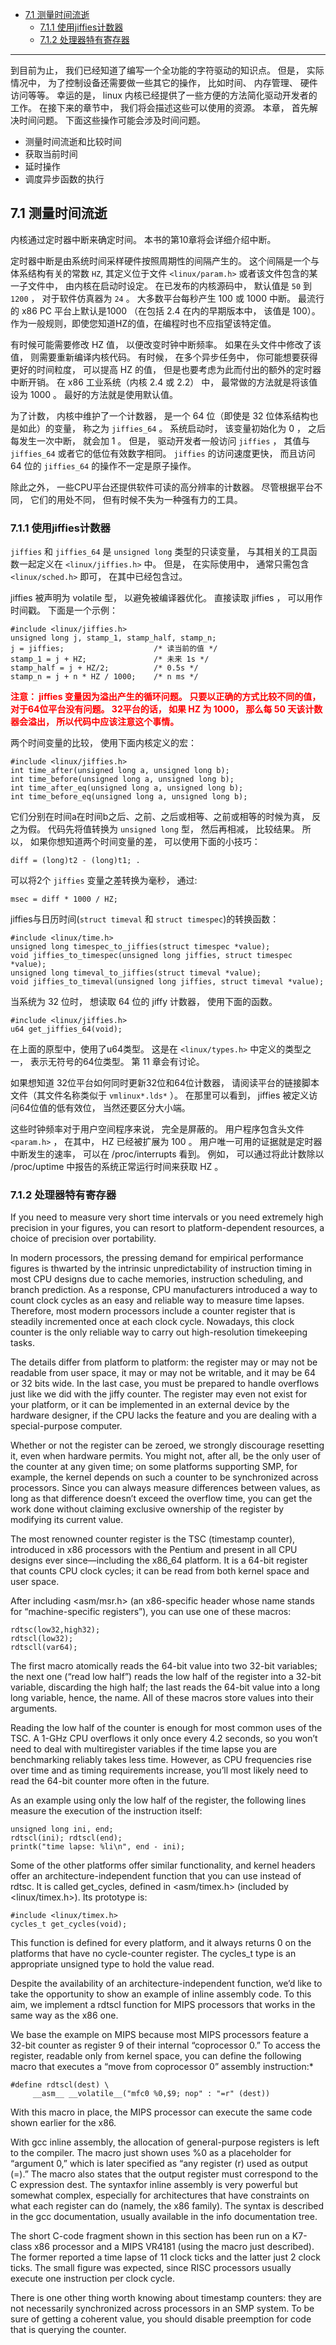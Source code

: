 * [7.1 测量时间流逝](#7.1)
    * [7.1.1 使用jiffies计数器](#7.1.1)
    * [7.1.2 处理器特有寄存器](#7.1.2)

***

到目前为止， 我们已经知道了编写一个全功能的字符驱动的知识点。 但是， 实际情况中， 为了控制设备还需要做一些其它的操作， 比如时间、 内存管理、 硬件访问等等。 幸运的是， linux 内核已经提供了一些方便的方法简化驱动开发者的工作。 在接下来的章节中， 我们将会描述这些可以使用的资源。 本章， 首先解决时间问题。 下面这些操作可能会涉及时间问题。

* 测量时间流逝和比较时间
* 获取当前时间
* 延时操作
* 调度异步函数的执行

<h2 id="7.1">7.1 测量时间流逝</h2>

内核通过定时器中断来确定时间。 本书的第10章将会详细介绍中断。

定时器中断是由系统时间采样硬件按照周期性的间隔产生的。 这个间隔是一个与体系结构有关的常数 `HZ`, 其定义位于文件  `<linux/param.h>` 或者该文件包含的某一子文件中， 由内核在启动时设定。 在已发布的内核源码中， 默认值是 `50` 到 `1200` ， 对于软件仿真器为 `24` 。 大多数平台每秒产生 100 或 1000 中断。 最流行的 x86 PC 平台上默认是1000 （在包括 2.4 在内的早期版本中， 该值是 100）。 作为一般规则，即使您知道HZ的值，在编程时也不应指望该特定值。

有时候可能需要修改 HZ 值， 以便改变时钟中断频率。 如果在头文件中修改了该值， 则需要重新编译内核代码。 有时候， 在多个异步任务中， 你可能想要获得更好的时间粒度， 可以提高 HZ 的值， 但是也要考虑为此而付出的额外的定时器中断开销。 在 x86 工业系统（内核 2.4 或 2.2） 中， 最常做的方法就是将该值设为 1000 。 最好的方法就是使用默认值。

为了计数， 内核中维护了一个计数器， 是一个 64 位（即使是 32 位体系结构也是如此）的变量， 称之为 `jiffies_64` 。 系统启动时， 该变量初始化为 0 ， 之后每发生一次中断， 就会加 1 。 但是， 驱动开发者一般访问 `jiffies` ， 其值与 `jiffies_64` 或者它的低位有效数字相同。 `jiffies` 的访问速度更快， 而且访问 64 位的 `jiffies_64` 的操作不一定是原子操作。

除此之外， 一些CPU平台还提供软件可读的高分辨率的计数器。 尽管根据平台不同， 它们的用处不同， 但有时候不失为一种强有力的工具。

<h3 id="7.1.1">7.1.1 使用jiffies计数器</h3>

`jiffies` 和 `jiffies_64` 是 `unsigned long` 类型的只读变量， 与其相关的工具函数一起定义在 `<linux/jiffies.h>` 中。 但是， 在实际使用中， 通常只需包含 `<linux/sched.h>` 即可， 在其中已经包含过。

jiffies 被声明为 volatile 型， 以避免被编译器优化。 直接读取 jiffies ， 可以用作时间戳。 下面是一个示例：

    #include <linux/jiffies.h>
    unsigned long j, stamp_1, stamp_half, stamp_n;
    j = jiffies;                    /* 读当前的值 */
    stamp_1 = j + HZ;               /* 未来 1s */
    stamp_half = j + HZ/2;          /* 0.5s */
    stamp_n = j + n * HZ / 1000;    /* n ms */

**<font color=Red>注意： jiffies 变量因为溢出产生的循环问题。 只要以正确的方式比较不同的值， 对于64位平台没有问题。  32平台的话， 如果 HZ 为 1000， 那么每 50 天该计数器会溢出， 所以代码中应该注意这个事情。</font>**

两个时间变量的比较， 使用下面内核定义的宏：

    #include <linux/jiffies.h>
    int time_after(unsigned long a, unsigned long b);
    int time_before(unsigned long a, unsigned long b);
    int time_after_eq(unsigned long a, unsigned long b);
    int time_before_eq(unsigned long a, unsigned long b);

它们分别在时间a在时间b之后、之前、之后或相等、之前或相等的时候为真， 反之为假。 代码先将值转换为 `unsigned long` 型， 然后再相减， 比较结果。 所以， 如果你想知道两个时间变量的差， 可以使用下面的小技巧：

    diff = (long)t2 - (long)t1; .

可以将2个 `jiffies` 变量之差转换为毫秒， 通过:

    msec = diff * 1000 / HZ;

jiffies与日历时间(`struct timeval` 和 `struct timespec`)的转换函数：

    #include <linux/time.h>
    unsigned long timespec_to_jiffies(struct timespec *value);
    void jiffies_to_timespec(unsigned long jiffies, struct timespec *value);
    unsigned long timeval_to_jiffies(struct timeval *value);
    void jiffies_to_timeval(unsigned long jiffies, struct timeval *value);

当系统为 32 位时， 想读取 64 位的 jiffy 计数器， 使用下面的函数。

    #include <linux/jiffies.h>
    u64 get_jiffies_64(void);

在上面的原型中，使用了u64类型。 这是在 `<linux/types.h>` 中定义的类型之一， 表示无符号的64位类型。 第 11 章会有讨论。

如果想知道 32位平台如何同时更新32位和64位计数器， 请阅读平台的链接脚本文件（其文件名称类似于 `vmlinux*.lds*` ）。 在那里可以看到， jiffies 被定义访问64位值的低有效位， 当然还要区分大小端。

这些时钟频率对于用户空间程序来说， 完全是屏蔽的。 用户程序包含头文件 `<param.h>` ， 在其中， HZ 已经被扩展为 100 。 用户唯一可用的证据就是定时器中断发生的速率， 可以在 /proc/interrupts 看到。 例如， 可以通过将此计数除以 /proc/uptime 中报告的系统正常运行时间来获取 HZ 。

<h3 id="7.1.2">7.1.2 处理器特有寄存器</h3>

If you need to measure very short time intervals or you need extremely high precision in your figures, you can resort to platform-dependent resources, a choice of precision over portability.

In modern processors, the pressing demand for empirical performance figures is thwarted by the intrinsic unpredictability of instruction timing in most CPU designs due to cache memories, instruction scheduling, and branch prediction. As a response, CPU manufacturers introduced a way to count clock cycles as an easy and reliable way to measure time lapses. Therefore, most modern processors include a counter register that is steadily incremented once at each clock cycle. Nowadays, this clock counter is the only reliable way to carry out high-resolution timekeeping tasks.

The details differ from platform to platform: the register may or may not be readable from user space, it may or may not be writable, and it may be 64 or 32 bits wide. In the last case, you must be prepared to handle overflows just like we did with the jiffy counter. The register may even not exist for your platform, or it can be implemented in an external device by the hardware designer, if the CPU lacks the feature and you are dealing with a special-purpose computer.

Whether or not the register can be zeroed, we strongly discourage resetting it, even when hardware permits. You might not, after all, be the only user of the counter at any given time; on some platforms supporting SMP, for example, the kernel depends on such a counter to be synchronized across processors. Since you can always measure differences between values, as long as that difference doesn’t exceed the overflow time, you can get the work done without claiming exclusive ownership of the register by modifying its current value.

The most renowned counter register is the TSC (timestamp counter), introduced in x86 processors with the Pentium and present in all CPU designs ever since—including the x86_64 platform. It is a 64-bit register that counts CPU clock cycles; it can be read from both kernel space and user space.

After including <asm/msr.h> (an x86-specific header whose name stands for “machine-specific registers”), you can use one of these macros:

    rdtsc(low32,high32);
    rdtscl(low32);
    rdtscll(var64);

The first macro atomically reads the 64-bit value into two 32-bit variables; the next one (“read low half”) reads the low half of the register into a 32-bit variable, discarding the high half; the last reads the 64-bit value into a long long variable, hence, the name. All of these macros store values into their arguments.

Reading the low half of the counter is enough for most common uses of the TSC. A 1-GHz CPU overflows it only once every 4.2 seconds, so you won’t need to deal with multiregister variables if the time lapse you are benchmarking reliably takes less time. However, as CPU frequencies rise over time and as timing requirements increase, you’ll most likely need to read the 64-bit counter more often in the future.

As an example using only the low half of the register, the following lines measure the execution of the instruction itself:

    unsigned long ini, end;
    rdtscl(ini); rdtscl(end);
    printk("time lapse: %li\n", end - ini);

Some of the other platforms offer similar functionality, and kernel headers offer an architecture-independent function that you can use instead of rdtsc. It is called get_cycles, defined in <asm/timex.h> (included by <linux/timex.h>). Its prototype is:

    #include <linux/timex.h>
    cycles_t get_cycles(void);

This function is defined for every platform, and it always returns 0 on the platforms that have no cycle-counter register. The cycles_t type is an appropriate unsigned type to hold the value read.

Despite the availability of an architecture-independent function, we’d like to take the opportunity to show an example of inline assembly code. To this aim, we implement a rdtscl function for MIPS processors that works in the same way as the x86 one.

We base the example on MIPS because most MIPS processors feature a 32-bit counter as register 9 of their internal “coprocessor 0.” To access the register, readable only from kernel space, you can define the following macro that executes a “move from coprocessor 0” assembly instruction:*

    #define rdtscl(dest) \
         __asm__ __volatile__("mfc0 %0,$9; nop" : "=r" (dest))

With this macro in place, the MIPS processor can execute the same code shown earlier for the x86.

With gcc inline assembly, the allocation of general-purpose registers is left to the compiler. The macro just shown uses %0 as a placeholder for “argument 0,” which is later specified as “any register (r) used as output (=).” The macro also states that the output register must correspond to the C expression dest. The syntaxfor inline assembly is very powerful but somewhat complex, especially for architectures that have constraints on what each register can do (namely, the x86 family). The syntax is described in the gcc documentation, usually available in the info documentation tree.

The short C-code fragment shown in this section has been run on a K7-class x86 processor and a MIPS VR4181 (using the macro just described). The former reported a time lapse of 11 clock ticks and the latter just 2 clock ticks. The small figure was expected, since RISC processors usually execute one instruction per clock cycle.

There is one other thing worth knowing about timestamp counters: they are not necessarily synchronized across processors in an SMP system. To be sure of getting a coherent value, you should disable preemption for code that is querying the counter.